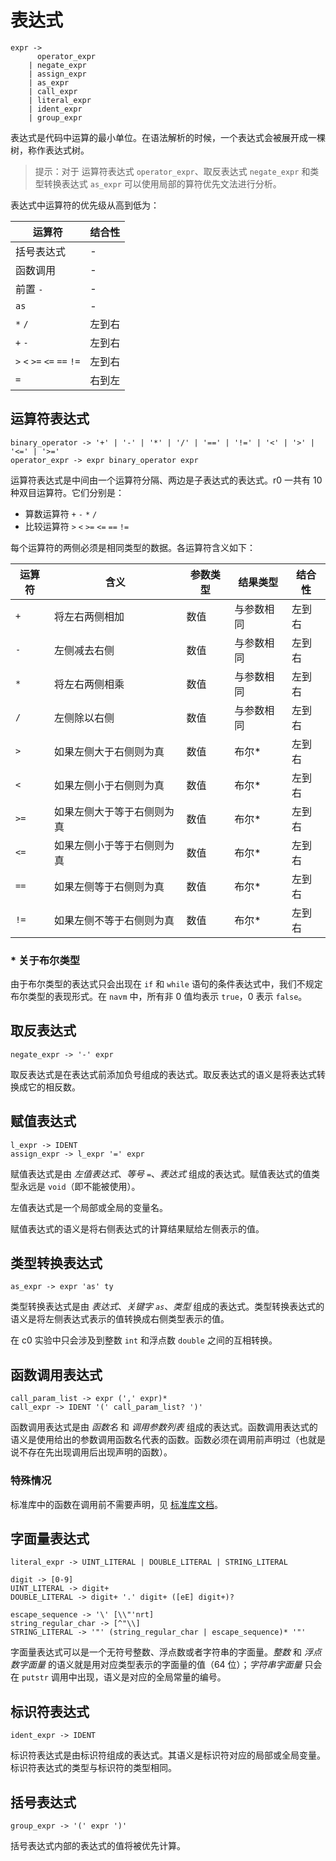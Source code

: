 # 表达式

```
expr -> 
      operator_expr
    | negate_expr
    | assign_expr
    | as_expr
    | call_expr
    | literal_expr
    | ident_expr
    | group_expr
```

表达式是代码中运算的最小单位。在语法解析的时候，一个表达式会被展开成一棵树，称作表达式树。

> 提示：对于 运算符表达式 `operator_expr`、取反表达式 `negate_expr` 和类型转换表达式 `as_expr` 可以使用局部的算符优先文法进行分析。

表达式中运算符的优先级从高到低为：

| 运算符                      | 结合性 |
| --------------------------- | ------ |
| 括号表达式                  | -      |
| 函数调用                    | -      |
| 前置 `-`                    | -      |
| `as`                        | -      |
| `*` `/`                     | 左到右 |
| `+` `-`                     | 左到右 |
| `>` `<` `>=` `<=` `==` `!=` | 左到右 |
| `=`                         | 右到左 |

## 运算符表达式

```
binary_operator -> '+' | '-' | '*' | '/' | '==' | '!=' | '<' | '>' | '<=' | '>='
operator_expr -> expr binary_operator expr
```

运算符表达式是中间由一个运算符分隔、两边是子表达式的表达式。r0 一共有 10 种双目运算符。它们分别是：

- 算数运算符 `+` `-` `*` `/`
- 比较运算符 `>` `<` `>=` `<=` `==` `!=`

每个运算符的两侧必须是相同类型的数据。各运算符含义如下：

| 运算符 | 含义                       | 参数类型 | 结果类型   | 结合性 |
| ------ | -------------------------- | -------- | ---------- | ------ |
| `+`    | 将左右两侧相加             | 数值     | 与参数相同 | 左到右 |
| `-`    | 左侧减去右侧               | 数值     | 与参数相同 | 左到右 |
| `*`    | 将左右两侧相乘             | 数值     | 与参数相同 | 左到右 |
| `/`    | 左侧除以右侧               | 数值     | 与参数相同 | 左到右 |
| `>`    | 如果左侧大于右侧则为真     | 数值     | 布尔\*     | 左到右 |
| `<`    | 如果左侧小于右侧则为真     | 数值     | 布尔\*     | 左到右 |
| `>=`   | 如果左侧大于等于右侧则为真 | 数值     | 布尔\*     | 左到右 |
| `<=`   | 如果左侧小于等于右侧则为真 | 数值     | 布尔\*     | 左到右 |
| `==`   | 如果左侧等于右侧则为真     | 数值     | 布尔\*     | 左到右 |
| `!=`   | 如果左侧不等于右侧则为真   | 数值     | 布尔\*     | 左到右 |

### \* 关于布尔类型

由于布尔类型的表达式只会出现在 `if` 和 `while` 语句的条件表达式中，我们不规定布尔类型的表现形式。在 `navm` 中，所有非 0 值均表示 `true`，0 表示 `false`。

## 取反表达式

```
negate_expr -> '-' expr
```

取反表达式是在表达式前添加负号组成的表达式。取反表达式的语义是将表达式转换成它的相反数。

## 赋值表达式

```
l_expr -> IDENT
assign_expr -> l_expr '=' expr
```

赋值表达式是由 _左值表达式_、_等号 `=`_、_表达式_ 组成的表达式。赋值表达式的值类型永远是 `void`（即不能被使用）。

左值表达式是一个局部或全局的变量名。

赋值表达式的语义是将右侧表达式的计算结果赋给左侧表示的值。

## 类型转换表达式

```
as_expr -> expr 'as' ty
```

类型转换表达式是由 _表达式_、_关键字 `as`_、_类型_ 组成的表达式。类型转换表达式的语义是将左侧表达式表示的值转换成右侧类型表示的值。

在 c0 实验中只会涉及到整数 `int` 和浮点数 `double` 之间的互相转换。

## 函数调用表达式

```
call_param_list -> expr (',' expr)*
call_expr -> IDENT '(' call_param_list? ')'
```

函数调用表达式是由 _函数名_ 和 _调用参数列表_ 组成的表达式。函数调用表达式的语义是使用给出的参数调用函数名代表的函数。函数必须在调用前声明过（也就是说不存在先出现调用后出现声明的函数）。

### 特殊情况

标准库中的函数在调用前不需要声明，见 [标准库文档](stdlib.md)。

## 字面量表达式

```
literal_expr -> UINT_LITERAL | DOUBLE_LITERAL | STRING_LITERAL

digit -> [0-9]
UINT_LITERAL -> digit+
DOUBLE_LITERAL -> digit+ '.' digit+ ([eE] digit+)?

escape_sequence -> '\' [\\"'nrt]
string_regular_char -> [^"\\]
STRING_LITERAL -> '"' (string_regular_char | escape_sequence)* '"'
```

字面量表达式可以是一个无符号整数、浮点数或者字符串的字面量。_整数_ 和 _浮点数字面量_ 的语义就是用对应类型表示的字面量的值（64 位）；_字符串字面量_ 只会在 `putstr` 调用中出现，语义是对应的全局常量的编号。

## 标识符表达式

```
ident_expr -> IDENT
```

标识符表达式是由标识符组成的表达式。其语义是标识符对应的局部或全局变量。标识符表达式的类型与标识符的类型相同。

## 括号表达式

```
group_expr -> '(' expr ')'
```

括号表达式内部的表达式的值将被优先计算。

